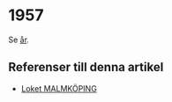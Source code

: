 # 1957

Se [år](år.md).

## Referenser till denna artikel

* [Loket MALMKÖPING](Loket%20MALMKÖPING.md)
